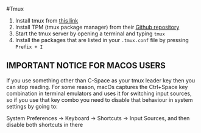 #Tmux

1. Install tmux from [this link](https://github.com/tmux/tmux/wiki/Installing)
2. Install TPM (tmux package manager) from their [Github repository](https://github.com/tmux-plugins/tpm)
3. Start the tmux server by opening a terminal and typing `tmux`
4. Install the packages that are listed in your `.tmux.conf` file by pressing `Prefix + I`

## IMPORTANT NOTICE FOR MACOS USERS

If you use something other than C-Space as your tmux leader key then you can stop reading.
For some reason, macOs captures the Ctrl+Space key combination in terminal emulators and uses it for switching input sources, so if you use that key combo you need to disable that behaviour in system settings by going to:

System Preferences -> Keyboard -> Shortcuts -> Input Sources, and then disable both shortcuts in there
